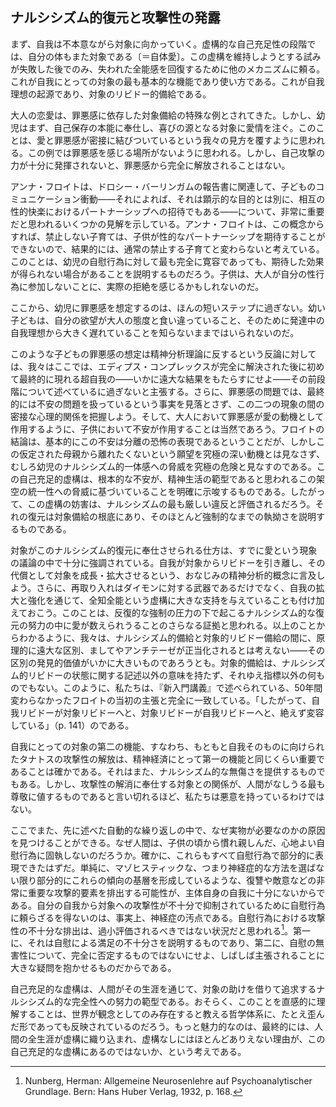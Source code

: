 ## ナルシシズム的復元と攻撃性の発露
<!-- NARCISSISTIC RESTITUTION AND THE DISCHARGE OF AGGRESSION -->

まず、自我は不本意ながら対象に向かっていく。虚構的な自己充足性の段階では、自分の体もまた対象である〔＝自体愛〕。この虚構を維持しようとする試みが失敗した後でのみ、失われた全能感を回復するために他のメカニズムに頼る。これが自我にとっての対象の最も基本的な機能であり使い方である。これが自我理想の起源であり、対象のリビドー的備給である。
<!-- First the ego turns toward objects only reluctantly; in the stage of fictious autarchy its own body is also an object. Only after attempts to maintain this fiction have failed, does it resort to other mechanisms to reinstate the lost feeling of omnipotence. This is the most basic function and use of objects for the ego. This is the origin of the ego ideal, of the libidinal cathexis of objects. -->

大人の恋愛は、罪悪感に依存した対象備給の特殊な例とされてきた。しかし、幼児はまず、自己保存の本能に奉仕し、喜びの源となる対象に愛情を注ぐ。このことは、愛と罪悪感が密接に結びついているという我々の見方を覆すように思われる。この例では罪悪感を感じる場所がないように思われる。しかし、自己攻撃の力が十分に発揮されないと、罪悪感から完全に解放されることはない。
<!-- Adult love has been described as a special instance of object cathexis, dependent upon feelings of guilt. The infant, however, first invests the objects which ministered to its instinct of self-preservation and which become sources of pleasure. This seems to reverse our view of the close tie of love with guilt, since it would seem that there is no place for feelings of guilt in this instance; however, insufficiently discharged forces of self-aggression exclude complete freedom from feelings of guilt. -->

アンナ・フロイトは、ドロシー・バーリンガムの報告書に関連して、子どものコミュニケーション衝動——それによれば、それは顕示的な目的とは別に、相互の性的快楽におけるパートナーシップへの招待でもある——について、非常に重要だと思われるいくつかの見解を示している。アンナ・フロイトは、この概念からすれば、禁止しない子育ては、子供が性的なパートナーシップを期待することができないので、結果的には、通常の禁止する子育てと変わらないと考えている。このことは、幼児の自慰行為に対して最も完全に寛容であっても、期待した効果が得られない場合があることを説明するものだろう。子供は、大人が自分の性行為に参加しないことに、実際の拒絶を感じるかもしれないのだ。
<!-- Anna Freud, in connection with a report by Dorothy Burlingham on the urge for communication in children—according to which, apart from its exhibitionistic aim, it is also an invitation to partnership in mutual sexual pleasure—made some observations which seem to be extremely important. Anna Freud believes that in view of this concept, the uninhibiting form of upbringing does not differ in its result from the orthodox, prohibiting form because the expectation of sexual partnership by the child is not attained. This may account for instances in which the most complete tolerance toward infantile masturbation has not the anticipated effect. The child may feel in the adult's failure to participate in its sexual activity an actual rejection. -->

ここから、幼児に罪悪感を想定するのは、ほんの短いステップに過ぎない。幼い子どもは、自分の欲望が大人の態度と食い違っていること、そのために発達中の自我理想から大きく遅れていることを知らないままではいられないのだ。
<!-- From here, it is only a short step to assuming feelings of guilt in the infant. The young child does not remain ignorant of the fact that its desires are at variance with the attitudes of adults, that it therewith remains far behind its developing ego ideal. -->

このような子どもの罪悪感の想定は精神分析理論に反するという反論に対しては、我々はここでは、エディプス・コンプレックスが完全に解決された後に初めて最終的に現れる超自我の——いかに遠大な結果をもたらすにせよ——その前段階について述べているに過ぎないと主張する。さらに、罪悪感の問題では、最終的には不安の問題を扱っているという事実を見落とさず、この二つの現象の間の密接な心理的関係を把握しよう。そして、大人において罪悪感が愛の動機として作用するように、子供において不安が作用することは当然であろう。フロイトの結論は、基本的にこの不安は分離の恐怖の表現であるということだが、しかしこの仮定された母親から離れたくないという願望を究極の深い動機とは見なさず、むしろ幼児のナルシシズム的一体感への脅威を究極の危険と見なすのである。この自己充足的虚構は、根本的な不安が、精神生活の範型であると思われるこの架空の統一性への脅威に基づいていることを明確に示唆するものである。したがって、この虚構の妨害は、ナルシシズムの最も厳しい違反と評価されるだろう。それの復元は対象備給の根底にあり、そのほとんど強制的なまでの執拗さを説明するものである。
<!-- The objection that this assumption of guilt in the child contradicts psychoanalytic theory is met by the statement that we are speaking here only of the preliminary stages—however far-reaching in their consequences—of the superego which will finally emerge only after the complete resolution of the Oedipus complex; moreover, let us not overlook the fact that in the question of guilt feeling we are dealing, in the last analysis, with the problem of anxiety, and let us take stock of the intimate psychological relationship between these two phenomena. One may then justly state that as guilt feelings act as a motive for love in the adult, so anxiety acts in the child. Freud's conclusion is basically that this anxiety is an expression of the fear of separation. But we do not regard this postulated desire not to be separated from the mother as the ultimate and deepest motive, but rather regard the threat to the infant's narcissistic unity as the ultimate danger. The autarchic fiction gives us a clear hint that fundamentally anxiety is based on the threat to this fictitious unity, which seems to be paradigmatic for psychic life; thus, a disturbing of this fiction may be evaluated as the most severe violation of narcissism, whose restitution is at the root of object cathexis, the almost compulsive pertinacity of which it explains. -->

対象がこのナルシシズム的復元に奉仕させられる仕方は、すでに愛という現象の議論の中で十分に強調されている。自我が対象からリビドーを引き離し、その代償として対象を成長・拡大させるという、おなじみの精神分析的概念に言及しよう。さらに、再取り入れはダイモンに対する武器であるだけでなく、自我の拡大と強化を通じて、全知全能という虚構に大きな支持を与えていることも付け加えておこう。このことは、反復的な強制の圧力の下で起こるナルシシズム的な復元の努力の中に愛が数えられうることのさらなる証拠と思われる。以上のことからわかるように、我々は、ナルシシズム的備給と対象的リビドー備給の間に、原理的に遠大な区別、ましてやアンチテーゼが正当化されるとは考えない——その区別の発見的価値がいかに大きいものであろうとも。対象的備給は、ナルシシズム的リビドーの状態に関する記述以外の意味を持たず、それゆえ指標以外の何ものでもない。このように、私たちは、『新入門講義』で述べられている、50年間変わらなかったフロイトの当初の主張と完全に一致している。「したがって、自我リビドーが対象リビドーへと、対象リビドーが自我リビドーへと、絶えず変容している」（p. 141）のである。
<!-- The way in which the object is made to serve this narcissistic restoration has already been sufficiently emphasized in the discussion of the phenomenon of love. Let us mention the familiar psychoanalytic concept according to which the ego withdraws from objects the libido with which the id has cathected them in order to grow and expand at the cost of these objects. Let us also add that reintrojection is not only a weapon against the daimon, but likewise, through the expansion and strengthening of the ego, renders considerable support to the fiction of omnipotence. This seems an additional proof that love may be counted among those narcissistic efforts at restitution which occur under the pressure of the repetitive compulsion. As can be seen from the foregoing, we do not consider justified a far-reaching distinction in principle—let alone an antithesis—between narcissistic and object-libidinal cathexes, however great the heuristic value of such differentiation might be. Object cathexes have no other significance than of a statement concerning the state of the narcissistic libido; hence nothing more than an indicator. We are thus in complete agreement with Freud's original contention, unchanged through five decades, as expressed in the New Introductory Lectures: 'There is therefore a constant transformation of ego libido into object libido, and object libido into ego libido' (p. 141). -->

自我にとっての対象の第二の機能、すなわち、もともと自我そのものに向けられたタナトスの攻撃性の解放は、精神経済にとって第一の機能と同じくらい重要であることは確かである。それはまた、ナルシシズム的な無傷さを提供するものでもある。しかし、攻撃性の解消に奉仕する対象との関係が、人間がなしうる最も尊敬に値するものであると言い切れるほど、私たちは悪意を持っているわけではない。
<!-- The second function of objects for the ego—the discharge of the aggression of Thanatos originally directed against the ego itself—is certainly as important for the psychic economy as the first. It, also, serves narcissistic intactness. However apt it might be, we are not malicious enough to state that object relationship in the service of the discharge of aggression is the most respectable of which the human being is capable. -->

ここでまた、先に述べた自動的な繰り返しの中で、なぜ実物が必要なのかの原因を見つけることができる。なぜ人間は、子供の頃から慣れ親しんだ、心地よい自慰行為に固執しないのだろうか。確かに、これらもすべて自慰行為で部分的に表現できたはずだ。単純に、マゾヒスティックな、つまり神経症的な方法を選ばない限り部分的にこれらの傾向の基層を形成しているような、復讐や敵意などの非常に重要な攻撃的要素を排出する可能性が、主体自身の自我に十分にないからである。自分の自我から対象への攻撃性が不十分で抑制されているために自慰行為に頼らざるを得ないのは、事実上、神経症の汚点である。自慰行為における攻撃性の不十分な排出は、過小評価されるべきではない状況だと思われる[^24]。第一に、それは自慰による満足の不十分さを説明するものであり、第二に、自慰の無害性について、完全に否定するものではないにせよ、しばしば主張されることに大きな疑問を抱かせるものだからである。
<!-- Here again we find a cause why real objects are necessary in the automatic repetitions previously described. Why does man not stick to masturbation which has been familiar and comfortable to him since childhood? Surely all this could also have been partially expressed in masturbation. Simply, there is not enough possibility in the subject's own ego for discharge of so important aggressive elements, which in part form the substratum of these tendencies, such as revenge, hostile feeling tones, etc., unless one chooses the masochistic and hence neurotic way out. It is practically the stigma of neurotics, with their insufficient and inhibited directing of aggression from their own egos upon objects, that they have to resort to masturbation. The insufficient discharge of aggression in masturbation seems to us a circumstance of which the importance should not be underrated.24 It is one which seems important to us for two reasons: first, it explains the inadequacy of satisfaction through masturbation; second, it makes highly questionable the frequently alleged harmlessness of masturbation, if it does not contradict it outright. -->

[^24]: Nunberg, Herman: Allgemeine Neurosenlehre auf Psychoanalytischer Grundlage. Bern: Hans Huber Verlag, 1932, p. 168.

自己充足的な虚構は、人間がその生涯を通じて、対象の助けを借りて追求するナルシシズム的な完全性への努力の範型である。おそらく、このことを直感的に理解することは、世界が観念としてのみ存在すると教える哲学体系に、たとえ歪んだ形であっても反映されているのだろう。もっと魅力的なのは、最終的には、人間の全生涯が虚構に織り込まれ、虚構なしにはほとんどありえない理由が、この自己充足的な虚構にあるのではないか、という考えである。
<!-- The autarchic fiction is the paradigm of the striving for narcissistic completeness which man, with the aid of objects, pursues throughout his life. Possibly the intuitive realization of this is reflected—however distortedly—in those philosophical systems which teach that the world exists only as idea. Much more attractive is the thought that the autarchic fiction may in the last analysis be why man's whole life is interwoven with fictions, and is hardly possible without them. -->

